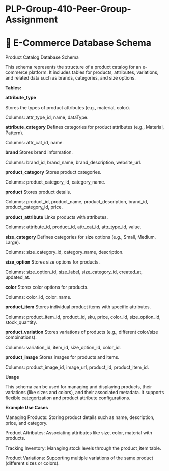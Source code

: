# PLP-Group-410-Peer-Group-Assignment
# 🛒 E-Commerce Database Schema

Product Catalog Database Schema

This schema represents the structure of a product catalog for an e-commerce platform. It includes tables for products, attributes, variations, and related data such as brands, categories, and size options.

**Tables:**

**attribute_type**

Stores the types of product attributes (e.g., material, color).

Columns: attr_type_id, name, dataType.

**attribute_category**
Defines categories for product attributes (e.g., Material, Pattern).

Columns: attr_cat_id, name.

**brand**
Stores brand information.

Columns: brand_id, brand_name, brand_description, website_url.

**product_category**
Stores product categories.

Columns: product_category_id, category_name.

**product**
Stores product details.

Columns: product_id, product_name, product_description, brand_id, product_category_id, price.

**product_attribute**
Links products with attributes.

Columns: attribute_id, product_id, attr_cat_id, attr_type_id, value.

**size_category**
Defines categories for size options (e.g., Small, Medium, Large).

Columns: size_category_id, category_name, description.

**size_option**
Stores size options for products.

Columns: size_option_id, size_label, size_category_id, created_at, updated_at.

**color**
Stores color options for products.

Columns: color_id, color_name.

**product_item**
Stores individual product items with specific attributes.

Columns: product_item_id, product_id, sku, price, color_id, size_option_id, stock_quantity.

**product_variation**
Stores variations of products (e.g., different color/size combinations).

Columns: variation_id, item_id, size_option_id, color_id.

**product_image**
Stores images for products and items.

Columns: product_image_id, image_url, product_id, product_item_id.

**Usage**

This schema can be used for managing and displaying products, their variations (like sizes and colors), and their associated metadata. It supports flexible categorization and product attribute configurations.

**Example Use Cases**

Managing Products: Storing product details such as name, description, price, and category.

Product Attributes: Associating attributes like size, color, material with products.

Tracking Inventory: Managing stock levels through the product_item table.

Product Variations: Supporting multiple variations of the same product (different sizes or colors).
